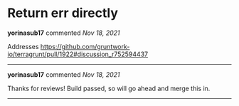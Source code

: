 # Return err directly

**yorinasub17** commented *Nov 18, 2021*

Addresses https://github.com/gruntwork-io/terragrunt/pull/1922#discussion_r752594437
<br />
***


**yorinasub17** commented *Nov 18, 2021*

Thanks for reviews! Build passed, so will go ahead and merge this in.
***

